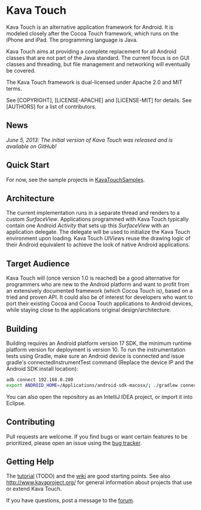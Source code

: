 # Kava Touch

Kava Touch is an alternative application framework for Android. It is modeled closely after the Cocoa Touch framework, which runs on the iPhone and iPad. The programming language is Java.

Kava Touch aims at providing a complete replacement for all Android classes that are not part of the Java standard. The current focus is on GUI classes and threading, but file management and networking will eventually be covered.

The Kava Touch framework is dual-licensed under Apache 2.0 and MIT terms.

See [COPYRIGHT], [LICENSE-APACHE] and [LICENSE-MIT] for details. See [AUTHORS] for a list of contributors.

## News

*June 5, 2013: The initial version of Kava Touch was released and is available on GitHub!*

## Quick Start

For now, see the sample projects in [KavaTouchSamples](https://github.com/KavaProject/KavaTouchSamples).

## Architecture

The current implementation runs in a separate thread and renders to a custom *SurfaceView*. Applications programmed with Kava Touch typically contain one Android *Activity* that sets up this *SurfaceView* with an application delegate. The delegate will be used to initialize the Kava Touch environment upon loading. Kava Touch *UIView*s reuse the drawing logic of their Android equivalent to achieve the look of native Android applications.

## Target Audience

Kava Touch will (once version 1.0 is reached) be a good alternative for programmers who are new to the Android platform and want to profit from an extensively documented framework (which Cocoa Touch is), based on a tried and proven API. It could also be of interest for developers who want to port their existing Cocoa and Cocoa Touch applications to Android devices, while staying close to the applications original design/architecture.

## Building

Building requires an Android platform version 17 SDK, the minimum runtime platform version for deployment is version 10. To run the instrumentation tests using Gradle, make sure an Android device is connected and issue gradle's connectedInstrumentTest command (Replace the device IP and the Android SDK install location):
```bash
adb connect 192.168.0.200
export ANDROID_HOME=/Applications/android-sdk-macosx/; ./gradlew connectedInstrumentTest
```
You can also open the repository as an IntelliJ IDEA project, or import it into Eclipse.

## Contributing

Pull requests are welcome. If you find bugs or want certain features to be prioritized, please open an issue using the [bug tracker](http://kava.myjetbrains.com/youtrack/issues/KT).

## Getting Help

The [tutorial](https://github.com/KavaProject/KavaTouch/wiki/tutorial) (TODO) and the [wiki](https://github.com/KavaProject/KavaTouch/wiki) are good starting points. See also http://www.kavaproject.org/ for general information about projects that use or extend Kava Touch.

If you have questions, post a message to the [forum](http://kava-touch.14305.n7.nabble.com).

